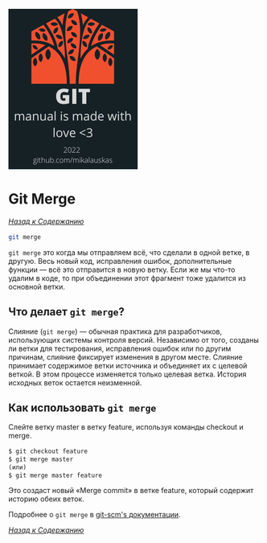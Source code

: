 <!-- STATIC HEADER -->
[![logo](resources/logo.png)](../README.md)

<!-- STATIC HEADER -->
# Git Merge
*[Назад к Содержанию](../README.md#инструкция-по-работе-с-git)*

```sh
git merge
```

`git merge` это когда мы отправляем всё, что сделали в одной ветке, в другую. Весь новый код, исправления ошибок, дополнительные функции — всё это отправится в новую ветку. Если же мы что-то удалим в коде, то при объединении этот фрагмент тоже удалится из основной ветки.

## Что делает `git merge`?

Слияние (`git merge`) — обычная практика для разработчиков, использующих системы контроля версий. Независимо от того, созданы ли ветки для тестирования, исправления ошибок или по другим причинам, слияние фиксирует изменения в другом месте. Слияние принимает содержимое ветки источника и объединяет их с целевой веткой. В этом процессе изменяется только целевая ветка. История исходных веток остается неизменной.

## Как использовать `git merge`

Слейте ветку master в ветку feature, используя команды checkout и merge.

```
$ git checkout feature
$ git merge master
(или)
$ git merge master feature
```

Это создаст новый «Merge commit» в ветке feature, который содержит историю обеих веток.

Подробнее о `git merge` в [git-scm's документации](https://git-scm.com/docs/git-merge).

*[Назад к Содержанию](../README.md#инструкция-по-работе-с-git)*
